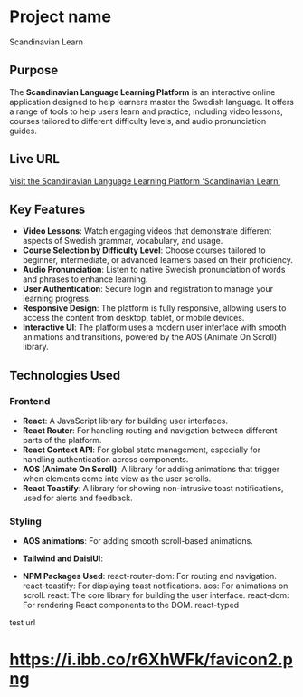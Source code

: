 # Project name 
Scandinavian Learn 

## Purpose

The **Scandinavian Language Learning Platform** is an interactive online application designed to help learners master the Swedish language. It offers a range of tools to help users learn and practice, including video lessons, courses tailored to different difficulty levels, and audio pronunciation guides.

## Live URL

[Visit the Scandinavian Language Learning Platform 'Scandinavian Learn'](https://assignment-9-a729b.web.app/)

## Key Features

- **Video Lessons**: Watch engaging videos that demonstrate different aspects of Swedish grammar, vocabulary, and usage.
- **Course Selection by Difficulty Level**: Choose courses tailored to beginner, intermediate, or advanced learners based on their proficiency.
- **Audio Pronunciation**: Listen to native Swedish pronunciation of words and phrases to enhance learning.
- **User Authentication**: Secure login and registration to manage your learning progress.
- **Responsive Design**: The platform is fully responsive, allowing users to access the content from desktop, tablet, or mobile devices.
- **Interactive UI**: The platform uses a modern user interface with smooth animations and transitions, powered by the AOS (Animate On Scroll) library.

## Technologies Used

### Frontend

- **React**: A JavaScript library for building user interfaces.
- **React Router**: For handling routing and navigation between different parts of the platform.
- **React Context API**: For global state management, especially for handling authentication across components.
- **AOS (Animate On Scroll)**: A library for adding animations that trigger when elements come into view as the user scrolls.
- **React Toastify**: A library for showing non-intrusive toast notifications, used for alerts and feedback.
  
### Styling


- **AOS animations**: For adding smooth scroll-based animations.
- **Tailwind and DaisiUI**:



- **NPM Packages Used**:
react-router-dom: For routing and navigation.
react-toastify: For displaying toast notifications.
aos: For animations on scroll.
react: The core library for building the user interface.
react-dom: For rendering React components to the DOM.
react-typed


test url 
#   https://i.ibb.co/r6XhWFk/favicon2.png